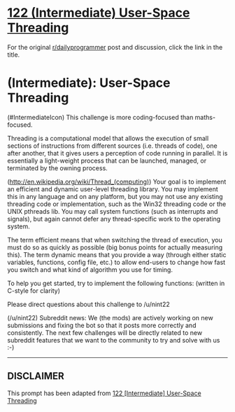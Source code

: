 # [122 (Intermediate) User-Space Threading](https://www.reddit.com/r/dailyprogrammer/comments/1ceai7/040113_challenge_122_intermediate_userspace/)

For the original [r/dailyprogrammer](https://www.reddit.com/r/dailyprogrammer/) post and discussion, click the link in the title.

#  (Intermediate): User-Space Threading
(#IntermediateIcon)
This challenge is more coding-focused than maths-focused.

Threading is a computational model that allows the execution of small sections of instructions from different sources (i.e. threads of code), one after another, that it gives users a perception of code running in parallel. It is essentially a light-weight process that can be launched, managed, or terminated by the owning process.

(http://en.wikipedia.org/wiki/Thread_(computing))
Your goal is to implement an efficient and dynamic user-level threading library. You may implement this in any language and on any platform, but you may not use any existing threading code or implementation, such as the Win32 threading code or the UNIX pthreads lib. You may call system functions (such as interrupts and signals), but again cannot defer any thread-specific work to the operating system.

The term efficient means that when switching the thread of execution, you must do so as quickly as possible (big bonus points for actually measuring this). The term dynamic means that you provide a way (through either static variables, functions, config file, etc.) to allow end-users to change how fast you switch and what kind of algorithm you use for timing.

To help you get started, try to implement the following functions: (written in C-style for clarity)

Please direct questions about this challenge to /u/nint22

(/u/nint22)
Subreddit news: We (the mods) are actively working on new submissions and fixing the bot so that it posts more correctly and consistently. The next few challenges will be directly related to new subreddit features that we want to the community to try and solve with us :-)


----
## **DISCLAIMER**
This prompt has been adapted from [122 [Intermediate] User-Space Threading](https://www.reddit.com/r/dailyprogrammer/comments/1ceai7/040113_challenge_122_intermediate_userspace/
)

